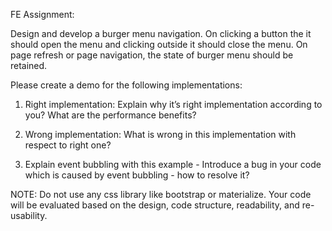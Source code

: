 FE Assignment:


Design and develop a burger menu navigation. 
On clicking a button the it should open the menu and clicking outside it should close the menu.
On page refresh or page navigation, the state of burger menu should be retained.


Please create a demo for the following implementations:

1) Right implementation:
	Explain why it’s right implementation according to you?
	What are the performance benefits?

2) Wrong implementation: 
	What is wrong in this implementation with respect to right one?

3) Explain event bubbling with this example - Introduce a bug in your code which is caused by event bubbling - how to resolve it?



NOTE:
Do not use any css library like bootstrap or materialize. 
Your code will be evaluated based on the design, code structure, readability, and re-usability. 
